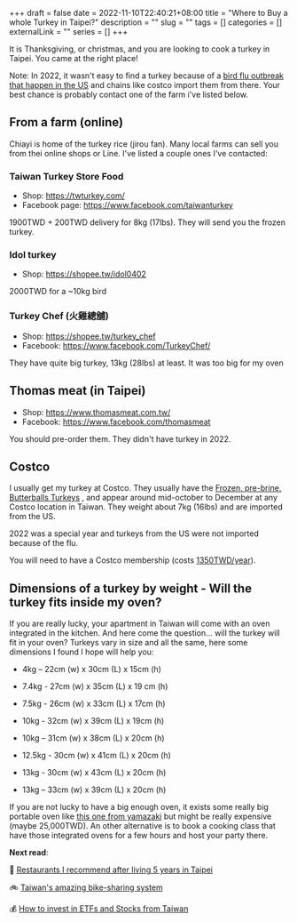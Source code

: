+++ 
draft = false
date = 2022-11-10T22:40:21+08:00
title = "Where to Buy a whole Turkey in Taipei?"
description = ""
slug = "" 
tags = []
categories = []
externalLink = ""
series = []
+++

It is Thanksgiving, or christmas, and you are looking to cook a turkey in Taipei. You came at the right place! 

Note: In 2022,  it wasn't easy to find a turkey because of a [bird flu outbreak that happen in the US](https://www.washingtonpost.com/us-policy/2022/10/26/avian-flu-turkey-prices-holidays/) and chains like costco import them from there. Your best chance is probably contact one of the farm i've listed below.

## From a farm (online)

Chiayi is home of the turkey rice (jirou fan). Many local farms can sell you from thei online shops or Line. I've listed a couple ones I've contacted: 

### Taiwan Turkey Store Food

- Shop: https://twturkey.com/ 
- Facebook page: https://www.facebook.com/taiwanturkey

1900TWD + 200TWD delivery for 8kg (17lbs). They will send you the frozen turkey. 

### Idol turkey
- Shop: https://shopee.tw/idol0402 

2000TWD for a ~10kg bird

### Turkey Chef (火雞總舖)
- Shop: https://shopee.tw/turkey_chef
- Facebook: https://www.facebook.com/TurkeyChef/

They have quite big turkey, 13kg (28lbs) at least. It was too big for my oven

## Thomas meat (in Taipei)

- Shop: https://www.thomasmeat.com.tw/ 
- Facebook: https://www.facebook.com/thomasmeat

You should pre-order them. They didn't have turkey in 2022. 

## Costco
I usually get my turkey at Costco. They usually have the [Frozen, pre-brine,  Butterballs Turkeys](https://www.butterball.com/products/whole-turkey/frozen) , and appear around mid-october to December at any Costco location in Taiwan. They weight about 7kg (16lbs) and are imported from the US. 

2022 was a special year and turkeys from the US were not imported because of the flu.

You will need to have a Costco membership (costs [1350TWD/year](https://www.costco.com.tw/membership)). 


## Dimensions of a turkey by weight - Will the turkey fits inside my oven? 
If you are really lucky, your apartment in Taiwan will come with an oven integrated in the kitchen. 
And here come the question... will the turkey will fit in your oven? 
Turkeys vary in size and all the same, here some dimensions I found I hope will help you:

- 4kg – 22cm (w) x 30cm (L) x 15cm (h) 

- 7.4kg - 27cm (w) x 35cm (L) x 19 cm (h) 
- 7.5kg - 26cm (w) x 33cm (L) x 17cm (h)

- 10kg - 32cm (w) x 39cm (L) x 19cm (h)
- 10kg – 31cm (w) x 38cm (L) x 20cm (h) 

- 12.5kg - 30cm (w) x 41cm (L) x 20cm (h)   

- 13kg - 30cm (w) x 43cm (L) x 20cm (h)
- 13kg – 33cm (w) x 39cm (L) x 20cm (h)

If you are not lucky to have a big enough oven, it exists some really big portable oven like [this one from yamazaki](https://shop.yamasakitw.com/products/sk-5680m) but might be really expensive (maybe 25,000TWD). An other alternative is to book a cooking class that have those integrated ovens for a few hours and host your party there.

**Next read**:

🍤 [Restaurants I recommend after living 5 years in Taipei](/posts/taipei-restaurants/)

🚲 [Taiwan's amazing bike-sharing system](/posts/taiwan-youbike-bike-sharing/)

💰 [How to invest in ETFs and Stocks from Taiwan](/posts/investing-from-taiwan/)
